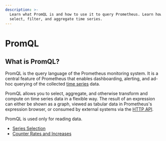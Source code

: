 ```yaml
---
description: >-
  Learn what PromQL is and how to use it to query Prometheus. Learn how to
  select, filter, and aggregate time series.
---
```


# PromQL

## What is PromQL?

PromQL is the query language of the Prometheus monitoring system. It is a central feature of Prometheus that enables dashboarding, alerting, and ad-hoc querying of the collected [time series](../data-model.md#time-series) data.&#x20;

PromQL allows you to select, aggregate, and otherwise transform and compute on time series data in a flexible way. The result of an expression can either be shown as a graph, viewed as tabular data in Prometheus's expression browser, or consumed by external systems via the [HTTP API](https://prometheus.io/docs/prometheus/latest/querying/api/).

PromQL is used only for reading data.

- [Series Selection](series-selection.md)
- [Counter Rates and Increases](counter-rates-and-increases.md)
